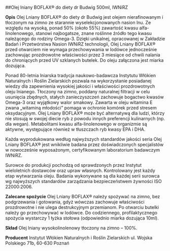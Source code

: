 ##Olej lniany BOFLAX® do diety dr Budwig 500ml, IWNiRZ

**Opis** Olej Lniany BOFLAX® do diety dr Budwig jest olejem nierafinowanym i tłoczonym na zimno ze starannie wyselekcjonowanych nasion lnu. Ze względu na wysoką, ponad 50% (około 55%) zawartość kwasu alfa-linolenowego, stanowi najbogatsze, znane roślinne źródło tego kwasu należącego do rodziny Omega-3.
Dzięki unikalnej, opracowanej w Zakładzie Badań i Przetwórstwa Nasion IWNiRZ technologii, Olej Lniany BOFLAX® przed otwarciem nie wymaga przechowywania w lodówce jednocześnie zachowując prozdrowotne właściwości przez 3 miesiące od chwili nalania do chroniących przed UV szklanych butelek. Do oleju załączona jest miarka dozująca.

Ponad 80-letnia lniarska tradycja naukowo-badawcza Instytutu Włókien Naturalnych i Roślin Zielarskich pozwala na wykorzystanie posiadanej wiedzy dla zapewnienia wysokiej jakości i właściwości prozdrowotnych oleju lnianego. Tłoczony na zimno, poddany naturalnej filtracji w celu usunięcia zbędnych, stałych zanieczyszczeń zachowuje bogactwo kwasów Omega-3 oraz wyjątkowy walor smakowy. Zawarta w oleju witamina E zwana „witaminą młodości” pomaga w ochronie komórek przed stresem oksydacyjnym.
Olej Lniany BOFLAX® może być alternatywą dla ludzi, którzy nie stosują w swojej diecie ryb z powodu innych preferencji kulinarnych (np. dla wegan). Metabolitami kwasu alfa-linolenowego w organizmie są aktywne, występujące również w tłuszczach ryb kwasy EPA i DHA.

Każda wyprodukowana według najwyższych standardów jakości seria Olej Lniany BOFLAX® jest wnikliwie badana przez doświadczonych specjalistów w nowocześnie wyposażonym, certyfikowanym laboratorium badawczym IWNiRZ.

Surowce do produkcji pochodzą od sprawdzonych przez Instytut wieloletnich dostawców oraz upraw własnych. Kontrolowany jest każdy etap wytwarzania oleju. Badania wykonywane są dla każdej serii surowca wg najwyższych standardów zarządzania bezpieczeństwem żywności ISO 22000:2006.

**Zalecane spożycie** Olej Lniany BOFLAX® należy spożywać na zimno, bez podgrzewania i gotowania, gdyż wówczas zachowuje właściwości prozdrowotne i nie ulega destrukcyjnym przemianom. Po otwarciu butelki należy go przechowywać w lodówce. Do codziennego, profilaktycznego spożycia wystarczy 1 łyżka stołowa (odpowiednio miarka dozująca 10ml).

**Skład** Olej lniany wysokolinolenowy tłoczony na zimno – 100%.

**Producent** Instytut Włókien Naturalnych i Roślin Zielarskich
ul. Wojska Polskiego 71b, 60-630 Poznań
